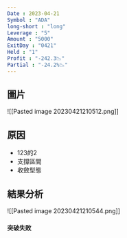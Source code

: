 ```yaml
---
Date : 2023-04-21
Symbol : "ADA"
long-short : "long"
Leverage : "5"
Amount : "5000"
ExitDay : "0421"
Held : "1"
Profit : "-242.3📉"
Partial : "-24.2%📉"
---
```


## 圖片
![[Pasted image 20230421210512.png]]

## 原因

- 123的2
- 支撐區間
- 收斂型態

## 結果分析
![[Pasted image 20230421210544.png]]

#### 突破失敗